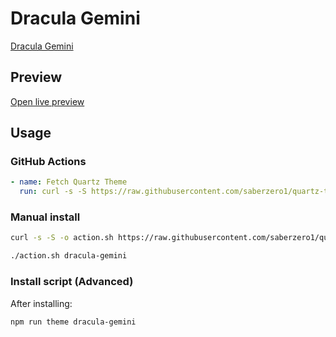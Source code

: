 # Dracula Gemini

[Dracula Gemini](https://github.com/clbn)

## Preview

[Open live preview](https://quartz-themes.github.io/dracula-gemini/)

## Usage

### GitHub Actions

```yaml
- name: Fetch Quartz Theme
  run: curl -s -S https://raw.githubusercontent.com/saberzero1/quartz-themes/master/action.sh | bash -s -- dracula-gemini
```

### Manual install

```bash
curl -s -S -o action.sh https://raw.githubusercontent.com/saberzero1/quartz-themes/master/action.sh

./action.sh dracula-gemini
```

### Install script (Advanced)

After installing:

```bash
npm run theme dracula-gemini
```

